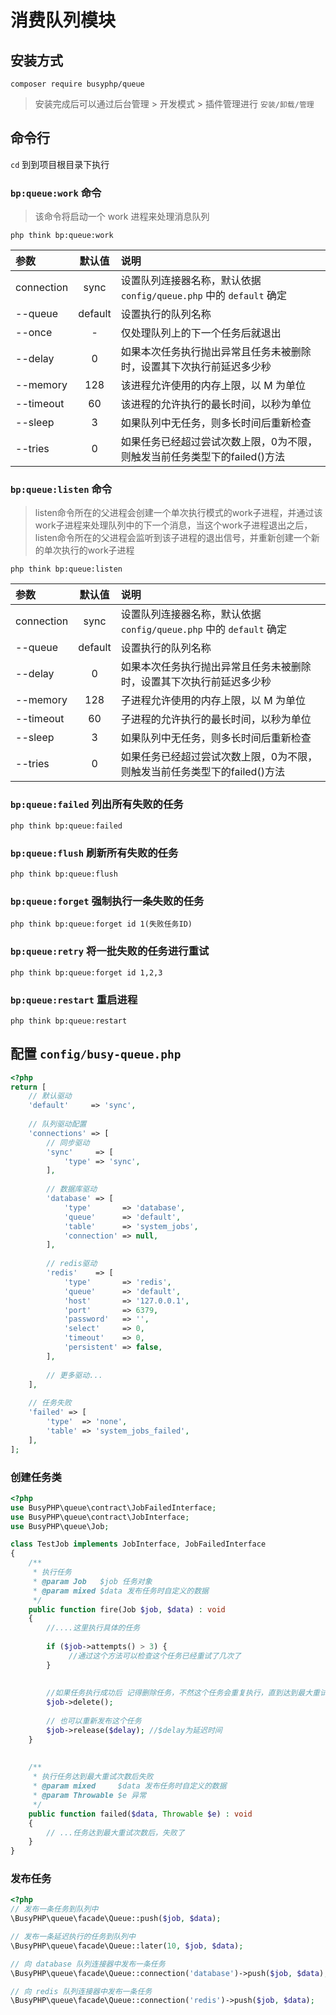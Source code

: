 消费队列模块
===============

## 安装方式

```shell script
composer require busyphp/queue
```

> 安装完成后可以通过后台管理 > 开发模式 > 插件管理进行 `安装/卸载/管理`

## 命令行

`cd` 到到项目根目录下执行

### `bp:queue:work` 命令

> 该命令将启动一个 work 进程来处理消息队列

```shell script
php think bp:queue:work
```

| 参数 | 默认值 | 说明 |
| :----- | :-----: | :----- |
| connection | sync  | 设置队列连接器名称，默认依据 `config/queue.php` 中的 `default` 确定  |
| --queue | default  | 设置执行的队列名称 |
| --once | -  | 仅处理队列上的下一个任务后就退出 |
| --delay | 0  |  如果本次任务执行抛出异常且任务未被删除时，设置其下次执行前延迟多少秒 |
| --memory | 128  | 该进程允许使用的内存上限，以 M 为单位 |
| --timeout | 60  | 该进程的允许执行的最长时间，以秒为单位 |
| --sleep | 3 | 如果队列中无任务，则多长时间后重新检查 |
| --tries | 0 | 如果任务已经超过尝试次数上限，0为不限，则触发当前任务类型下的failed()方法 |

### `bp:queue:listen` 命令

> listen命令所在的父进程会创建一个单次执行模式的work子进程，并通过该work子进程来处理队列中的下一个消息，当这个work子进程退出之后，listen命令所在的父进程会监听到该子进程的退出信号，并重新创建一个新的单次执行的work子进程

```shell script
php think bp:queue:listen
```

| 参数 | 默认值 | 说明 |
| :----- | :-----: | :----- |
| connection | sync  | 设置队列连接器名称，默认依据 `config/queue.php` 中的 `default` 确定  |
| --queue | default  | 设置执行的队列名称 |
| --delay | 0  |  如果本次任务执行抛出异常且任务未被删除时，设置其下次执行前延迟多少秒 |
| --memory | 128  | 子进程允许使用的内存上限，以 M 为单位 |
| --timeout | 60  | 子进程的允许执行的最长时间，以秒为单位 |
| --sleep | 3 | 如果队列中无任务，则多长时间后重新检查 |
| --tries | 0 | 如果任务已经超过尝试次数上限，0为不限，则触发当前任务类型下的failed()方法 |

### `bp:queue:failed` 列出所有失败的任务

```shell script
php think bp:queue:failed
```
### `bp:queue:flush` 刷新所有失败的任务

```shell script
php think bp:queue:flush
```

### `bp:queue:forget` 强制执行一条失败的任务
```shell script
php think bp:queue:forget id 1(失败任务ID)
```

### `bp:queue:retry` 将一批失败的任务进行重试
```shell script
php think bp:queue:forget id 1,2,3
```

### `bp:queue:restart` 重启进程
```shell script
php think bp:queue:restart
```


## 配置 `config/busy-queue.php`

```php
<?php
return [
    // 默认驱动
    'default'     => 'sync',
    
    // 队列驱动配置
    'connections' => [
        // 同步驱动
        'sync'     => [
            'type' => 'sync',
        ],
        
        // 数据库驱动
        'database' => [
            'type'       => 'database',
            'queue'      => 'default',
            'table'      => 'system_jobs',
            'connection' => null,
        ],
        
        // redis驱动
        'redis'    => [
            'type'       => 'redis',
            'queue'      => 'default',
            'host'       => '127.0.0.1',
            'port'       => 6379,
            'password'   => '',
            'select'     => 0,
            'timeout'    => 0,
            'persistent' => false,
        ],
        
        // 更多驱动...
    ],
    
    // 任务失败
    'failed' => [
        'type'  => 'none',
        'table' => 'system_jobs_failed',
    ],
];
```

### 创建任务类

```php
<?php
use BusyPHP\queue\contract\JobFailedInterface;
use BusyPHP\queue\contract\JobInterface;
use BusyPHP\queue\Job;

class TestJob implements JobInterface, JobFailedInterface
{
    /**
     * 执行任务
     * @param Job   $job 任务对象
     * @param mixed $data 发布任务时自定义的数据
     */
    public function fire(Job $job, $data) : void
    {
        //....这里执行具体的任务 
        
        if ($job->attempts() > 3) {
             //通过这个方法可以检查这个任务已经重试了几次了
        }
        
        
        //如果任务执行成功后 记得删除任务，不然这个任务会重复执行，直到达到最大重试次数后失败后，执行failed方法
        $job->delete();
        
        // 也可以重新发布这个任务
        $job->release($delay); //$delay为延迟时间
    }
    
    
    /**
     * 执行任务达到最大重试次数后失败
     * @param mixed     $data 发布任务时自定义的数据
     * @param Throwable $e 异常
     */
    public function failed($data, Throwable $e) : void
    {
        // ...任务达到最大重试次数后，失败了
    }
}
```

### 发布任务

```php
<?php
// 发布一条任务到队列中
\BusyPHP\queue\facade\Queue::push($job, $data); 

// 发布一条延迟执行的任务到队列中
\BusyPHP\queue\facade\Queue::later(10, $job, $data); 

// 向 database 队列连接器中发布一条任务
\BusyPHP\queue\facade\Queue::connection('database')->push($job, $data);

// 向 redis 队列连接器中发布一条任务
\BusyPHP\queue\facade\Queue::connection('redis')->push($job, $data);
```